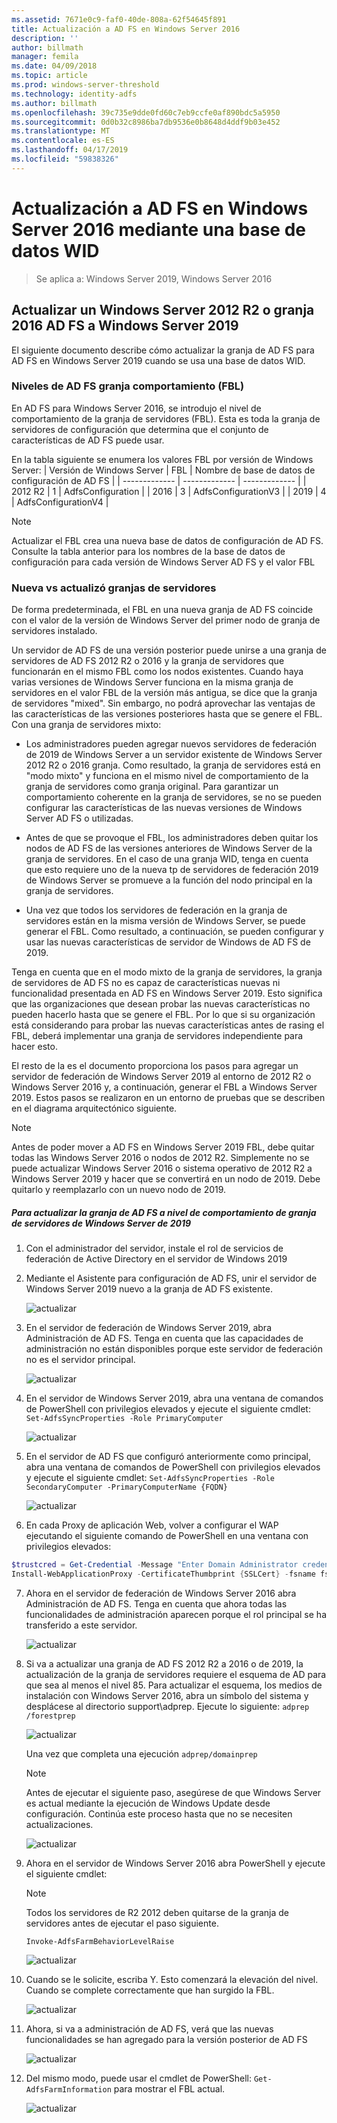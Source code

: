 ```yaml
---
ms.assetid: 7671e0c9-faf0-40de-808a-62f54645f891
title: Actualización a AD FS en Windows Server 2016
description: ''
author: billmath
manager: femila
ms.date: 04/09/2018
ms.topic: article
ms.prod: windows-server-threshold
ms.technology: identity-adfs
ms.author: billmath
ms.openlocfilehash: 39c735e9dde0fd60c7eb9ccfe0af890bdc5a5950
ms.sourcegitcommit: 0d0b32c8986ba7db9536e0b8648d4ddf9b03e452
ms.translationtype: MT
ms.contentlocale: es-ES
ms.lasthandoff: 04/17/2019
ms.locfileid: "59838326"
---
```

# <a name="upgrading-to-ad-fs-in-windows-server-2016-using-a-wid-database"></a>Actualización a AD FS en Windows Server 2016 mediante una base de datos WID

>Se aplica a: Windows Server 2019, Windows Server 2016


## <a name="upgrading-a-windows-server-2012-r2-or-2016-ad-fs-farm-to-windows-server-2019"></a>Actualizar un Windows Server 2012 R2 o granja 2016 AD FS a Windows Server 2019 
El siguiente documento describe cómo actualizar la granja de AD FS para AD FS en Windows Server 2019 cuando se usa una base de datos WID.  

### <a name="ad-fs-farm-behavior-levels-fbl"></a>Niveles de AD FS granja comportamiento (FBL)  
En AD FS para Windows Server 2016, se introdujo el nivel de comportamiento de la granja de servidores (FBL). Esta es toda la granja de servidores de configuración que determina que el conjunto de características de AD FS puede usar. 

En la tabla siguiente se enumera los valores FBL por versión de Windows Server:
| Versión de Windows Server  | FBL | Nombre de base de datos de configuración de AD FS |
| ------------- | ------------- | ------------- |
| 2012 R2  | 1  | AdfsConfiguration |
| 2016  | 3  | AdfsConfigurationV3 |
| 2019  | 4  | AdfsConfigurationV4 |

> [!NOTE]  
> Actualizar el FBL crea una nueva base de datos de configuración de AD FS.  Consulte la tabla anterior para los nombres de la base de datos de configuración para cada versión de Windows Server AD FS y el valor FBL

### <a name="new-vs-upgraded-farms"></a>Nueva vs actualizó granjas de servidores
De forma predeterminada, el FBL en una nueva granja de AD FS coincide con el valor de la versión de Windows Server del primer nodo de granja de servidores instalado.  

Un servidor de AD FS de una versión posterior puede unirse a una granja de servidores de AD FS 2012 R2 o 2016 y la granja de servidores que funcionarán en el mismo FBL como los nodos existentes. Cuando haya varias versiones de Windows Server funciona en la misma granja de servidores en el valor FBL de la versión más antigua, se dice que la granja de servidores "mixed". Sin embargo, no podrá aprovechar las ventajas de las características de las versiones posteriores hasta que se genere el FBL. Con una granja de servidores mixto:  

-   Los administradores pueden agregar nuevos servidores de federación de 2019 de Windows Server a un servidor existente de Windows Server 2012 R2 o 2016 granja. Como resultado, la granja de servidores está en "modo mixto" y funciona en el mismo nivel de comportamiento de la granja de servidores como granja original. Para garantizar un comportamiento coherente en la granja de servidores, se no se pueden configurar las características de las nuevas versiones de Windows Server AD FS o utilizadas.  

- Antes de que se provoque el FBL, los administradores deben quitar los nodos de AD FS de las versiones anteriores de Windows Server de la granja de servidores.  En el caso de una granja WID, tenga en cuenta que esto requiere uno de la nueva tp de servidores de federación 2019 de Windows Server se promueve a la función del nodo principal en la granja de servidores.

-   Una vez que todos los servidores de federación en la granja de servidores están en la misma versión de Windows Server, se puede generar el FBL.  Como resultado, a continuación, se pueden configurar y usar las nuevas características de servidor de Windows de AD FS de 2019.

Tenga en cuenta que en el modo mixto de la granja de servidores, la granja de servidores de AD FS no es capaz de características nuevas ni funcionalidad presentada en AD FS en Windows Server 2019. Esto significa que las organizaciones que desean probar las nuevas características no pueden hacerlo hasta que se genere el FBL. Por lo que si su organización está considerando para probar las nuevas características antes de rasing el FBL, deberá implementar una granja de servidores independiente para hacer esto.  

El resto de la es el documento proporciona los pasos para agregar un servidor de federación de Windows Server 2019 al entorno de 2012 R2 o Windows Server 2016 y, a continuación, generar el FBL a Windows Server 2019. Estos pasos se realizaron en un entorno de pruebas que se describen en el diagrama arquitectónico siguiente.  

> [!NOTE]  
> Antes de poder mover a AD FS en Windows Server 2019 FBL, debe quitar todas las Windows Server 2016 o nodos de 2012 R2. Simplemente no se puede actualizar Windows Server 2016 o sistema operativo de 2012 R2 a Windows Server 2019 y hacer que se convertirá en un nodo de 2019. Debe quitarlo y reemplazarlo con un nuevo nodo de 2019.



##### <a name="to-upgrade-your-ad-fs-farm-to-windows-server-2019-farm-behavior-level"></a>Para actualizar la granja de AD FS a nivel de comportamiento de granja de servidores de Windows Server de 2019  

1.  Con el administrador del servidor, instale el rol de servicios de federación de Active Directory en el servidor de Windows 2019 

2.  Mediante el Asistente para configuración de AD FS, unir el servidor de Windows Server 2019 nuevo a la granja de AD FS existente.  

    ![actualizar](media/Upgrading-to-AD-FS-in-Windows-Server-2016/ADFS_Mixed_1.png)  

3.  En el servidor de federación de Windows Server 2019, abra Administración de AD FS. Tenga en cuenta que las capacidades de administración no están disponibles porque este servidor de federación no es el servidor principal.  

    ![actualizar](media/Upgrading-to-AD-FS-in-Windows-Server-2016/ADFS_Mixed_3.png)  

4.  En el servidor de Windows Server 2019, abra una ventana de comandos de PowerShell con privilegios elevados y ejecute el siguiente cmdlet: `Set-AdfsSyncProperties -Role PrimaryComputer`

    ![actualizar](media/Upgrading-to-AD-FS-in-Windows-Server-2016/ADFS_Mixed_4.png)  

5.  En el servidor de AD FS que configuró anteriormente como principal, abra una ventana de comandos de PowerShell con privilegios elevados y ejecute el siguiente cmdlet: `Set-AdfsSyncProperties -Role SecondaryComputer -PrimaryComputerName {FQDN} `

    ![actualizar](media/Upgrading-to-AD-FS-in-Windows-Server-2016/ADFS_Mixed_5.png)  

6.  En cada Proxy de aplicación Web, volver a configurar el WAP ejecutando el siguiente comando de PowerShell en una ventana con privilegios elevados:  
```powershell
$trustcred = Get-Credential -Message "Enter Domain Administrator credentials"
Install-WebApplicationProxy -CertificateThumbprint {SSLCert} -fsname fsname -FederationServiceTrustCredential $trustcred  
```

7.  Ahora en el servidor de federación de Windows Server 2016 abra Administración de AD FS. Tenga en cuenta que ahora todas las funcionalidades de administración aparecen porque el rol principal se ha transferido a este servidor.  

    ![actualizar](media/Upgrading-to-AD-FS-in-Windows-Server-2016/ADFS_Mixed_6.png)  

8.  Si va a actualizar una granja de AD FS 2012 R2 a 2016 o de 2019, la actualización de la granja de servidores requiere el esquema de AD para que sea al menos el nivel 85.  Para actualizar el esquema, los medios de instalación con Windows Server 2016, abra un símbolo del sistema y desplácese al directorio support\adprep. Ejecute lo siguiente:  `adprep /forestprep`

    ![actualizar](media/Upgrading-to-AD-FS-in-Windows-Server-2016/ADFS_Mixed_7.png)  

    Una vez que completa una ejecución `adprep/domainprep`
    >[!NOTE]
    >Antes de ejecutar el siguiente paso, asegúrese de que Windows Server es actual mediante la ejecución de Windows Update desde configuración. Continúa este proceso hasta que no se necesiten actualizaciones. 
    > 
    
    ![actualizar](media/Upgrading-to-AD-FS-in-Windows-Server-2016/ADFS_Mixed_8.png)  

9. Ahora en el servidor de Windows Server 2016 abra PowerShell y ejecute el siguiente cmdlet:
    >[!NOTE]
    > Todos los servidores de R2 2012 deben quitarse de la granja de servidores antes de ejecutar el paso siguiente.
 
    `Invoke-AdfsFarmBehaviorLevelRaise`  

    ![actualizar](media/Upgrading-to-AD-FS-in-Windows-Server-2016/ADFS_Mixed_9.png)  

10. Cuando se le solicite, escriba Y. Esto comenzará la elevación del nivel. Cuando se complete correctamente que han surgido la FBL.  

    ![actualizar](media/Upgrading-to-AD-FS-in-Windows-Server-2016/ADFS_Mixed_10.png)  

11. Ahora, si va a administración de AD FS, verá que las nuevas funcionalidades se han agregado para la versión posterior de AD FS 

    ![actualizar](media/Upgrading-to-AD-FS-in-Windows-Server-2016/ADFS_Mixed_12.png)  

13. Del mismo modo, puede usar el cmdlet de PowerShell: `Get-AdfsFarmInformation` para mostrar el FBL actual.  

    ![actualizar](media/Upgrading-to-AD-FS-in-Windows-Server-2016/ADFS_Mixed_13.png)  
    


